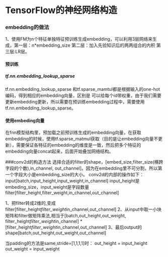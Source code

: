 # TensorFlow的神经网络构造
### embedding的做法
1、使用FM为n个特征单独特征预训练生成embedding，可以利用3层网络来生成，第一层：n*embedding_size 第二层：加入先验知识后的两两组合的内积 第三层:LR层。
#### 预训练
##### tf.nn.embedding_lookup_sparse
tf.nn.embedding_lookup_sparse 和tf.sparse_mamtul都是根据输入的one-hot编码，得到相应的embedding向量，区别是 可以给每个id带权重，由于我们需要更新embedding更新，所以需要在预训练embedding过程中，需要使用tf.nn.embedding_lookup_sparse。
#### 使用embeding向量
在fnn模型结构里，预加载之前预训练生成的embedding向量，在获取embedding的时候，使用tf.sparse_matmul获取（目的是让embedding向量不更新），需要保证各特征的embedding的维度是一致，然后把多个特征的embedding向量concat起来，后面开始叠加网络结构。

###conv2d的构造方法
选择合适的filter的shape，[embed_size,filter_size(横跨字段的个数),in_channel, out_channel]。因为在embedding里不可分割，所以第一个字段大小是embedding_size的大小。 conv2d的内部的操作如下：
input[batch,input_height,input_weight,in_channel] input_height是embeding_size，input_weight是字段数量
filter[filter_height,filter_weight,in_channel,out_channel]

1、把filter转成2维的,变成filter[filter_height*filter_weight*in_channel,out_channel] 
2、从input中取一小块矩阵和filter做矩阵乘法,相当于[batch,out_height,out_weight, filter_height*filter_weight*in_channel] * [filter_height*filter_weight*in_channel,out_channel]
3、最后output的shape[batch,out_height,out_weight,out_channel]

当padding的方法是same,stride=[1,1,1,1]时：
out_height = input_height 
out_weight = input_weight



